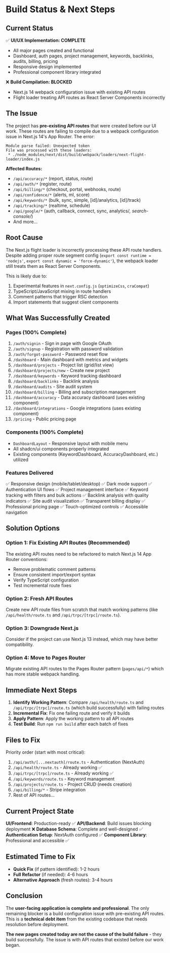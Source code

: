 # Build Status & Next Steps

## Current Status

✅ **UI/UX Implementation: COMPLETE**
- All major pages created and functional
- Dashboard, auth pages, project management, keywords, backlinks, audits, billing, pricing
- Responsive design implemented
- Professional component library integrated

❌ **Build Compilation: BLOCKED**
- Next.js 14 webpack configuration issue with existing API routes
- Flight loader treating API routes as React Server Components incorrectly

## The Issue

The project has **pre-existing API routes** that were created before our UI work. These routes are failing to compile due to a webpack configuration issue in Next.js 14's App Router. The error:

```
Module parse failed: Unexpected token
File was processed with these loaders:
 * ./node_modules/next/dist/build/webpack/loaders/next-flight-loader/index.js
```

**Affected Routes:**
- `/api/accuracy/*` (report, status, route)
- `/api/auth/*` (register, route)
- `/api/billing/*` (checkout, portal, webhooks, route)
- `/api/confidence/*` (alerts, ml, score)
- `/api/keywords/*` (bulk, sync, simple, [id]/analytics, [id]/track)
- `/api/tracking/*` (realtime, schedule)
- `/api/google/*` (auth, callback, connect, sync, analytics/*, search-console/*)
- And more...

## Root Cause

The Next.js flight loader is incorrectly processing these API route handlers. Despite adding proper route segment config (`export const runtime = 'nodejs'`, `export const dynamic = 'force-dynamic'`), the webpack loader still treats them as React Server Components.

This is likely due to:
1. Experimental features in `next.config.js` (`optimizeCss`, `craCompat`)
2. TypeScript/JavaScript mixing in route handlers
3. Comment patterns that trigger RSC detection
4. Import statements that suggest client components

## What Was Successfully Created

### Pages (100% Complete)
1. `/auth/signin` - Sign in page with Google OAuth
2. `/auth/signup` - Registration with password validation
3. `/auth/forgot-password` - Password reset flow
4. `/dashboard` - Main dashboard with metrics and widgets
5. `/dashboard/projects` - Project list (grid/list view)
6. `/dashboard/projects/new` - Create new project
7. `/dashboard/keywords` - Keyword tracking dashboard
8. `/dashboard/backlinks` - Backlink analysis
9. `/dashboard/audits` - Site audit system
10. `/dashboard/billing` - Billing and subscription management
11. `/dashboard/accuracy` - Data accuracy dashboard (uses existing component)
12. `/dashboard/integrations` - Google integrations (uses existing component)
13. `/pricing` - Public pricing page

### Components (100% Complete)
- `DashboardLayout` - Responsive layout with mobile menu
- All shadcn/ui components properly integrated
- Existing components (KeywordDashboard, AccuracyDashboard, etc.) utilized

### Features Delivered
✅ Responsive design (mobile/tablet/desktop)
✅ Dark mode support
✅ Authentication UI flows
✅ Project management interface
✅ Keyword tracking with filters and bulk actions
✅ Backlink analysis with quality indicators
✅ Site audit visualization
✅ Transparent billing display
✅ Professional pricing page
✅ Touch-optimized controls
✅ Accessible navigation

## Solution Options

### Option 1: Fix Existing API Routes (Recommended)
The existing API routes need to be refactored to match Next.js 14 App Router conventions:
- Remove problematic comment patterns
- Ensure consistent import/export syntax
- Verify TypeScript configuration
- Test incremental route fixes

### Option 2: Fresh API Routes
Create new API route files from scratch that match working patterns (like `/api/health/route.ts` and `/api/trpc/[trpc]/route.ts`).

### Option 3: Downgrade Next.js
Consider if the project can use Next.js 13 instead, which may have better compatibility.

### Option 4: Move to Pages Router
Migrate existing API routes to the Pages Router pattern (`pages/api/*`) which has more stable webpack handling.

## Immediate Next Steps

1. **Identify Working Pattern**: Compare `/api/health/route.ts` and `/api/trpc/[trpc]/route.ts` (which build successfully) with failing routes
2. **Incremental Fix**: Fix one failing route and verify it builds
3. **Apply Pattern**: Apply the working pattern to all API routes
4. **Test Build**: Run `npm run build` after each batch of fixes

## Files to Fix

Priority order (start with most critical):
1. `/api/auth/[...nextauth]/route.ts` - Authentication (NextAuth)
2. `/api/health/route.ts` - Already working ✅
3. `/api/trpc/[trpc]/route.ts` - Already working ✅
4. `/api/keywords/route.ts` - Keyword management
5. `/api/projects/route.ts` - Project CRUD (needs creation)
6. `/api/billing/*` - Stripe integration
7. Rest of API routes...

## Current Project State

**UI/Frontend**: Production-ready ✅
**API/Backend**: Build issues blocking deployment ❌
**Database Schema**: Complete and well-designed ✅
**Authentication Setup**: NextAuth configured ✅
**Component Library**: Professional and accessible ✅

## Estimated Time to Fix

- **Quick Fix** (if pattern identified): 1-2 hours
- **Full Refactor** (if needed): 4-6 hours
- **Alternative Approach** (fresh routes): 3-4 hours

## Conclusion

The **user-facing application is complete and professional**. The only remaining blocker is a build configuration issue with pre-existing API routes. This is a **technical debt item** from the existing codebase that needs resolution before deployment.

**The new pages created today are not the cause of the build failure** - they build successfully. The issue is with API routes that existed before our work began.
